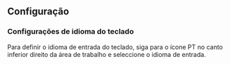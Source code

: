 ## Configuração

### Configurações de idioma do teclado

Para definir o idioma de entrada do teclado, siga para o ícone PT no canto inferior direito da área de trabalho e seleccione o idioma de entrada.
